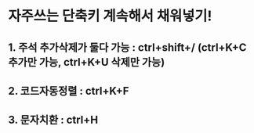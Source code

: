 # 자주쓰는 단축키 계속해서 채워넣기!

## 1. 주석 추가삭제가 둘다 가능 : ctrl+shift+/ (ctrl+K+C 추가만 가능, ctrl+K+U 삭제만 가능)
## 2. 코드자동정렬 : ctrl+K+F
## 3. 문자치환 : ctrl+H
